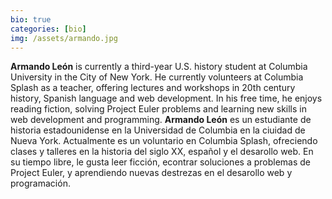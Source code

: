 ```yaml
---
bio: true
categories: [bio]
img: /assets/armando.jpg
---
```

**Armando León** is currently a third-year U.S. history student at Columbia University in the City of New York. He currently volunteers at Columbia Splash as a teacher, offering lectures and workshops in 20th century history, Spanish language and web development. In his free time, he enjoys reading fiction, solving Project Euler problems and learning new skills in web development and programming. **Armando León** es un estudiante de historia estadounidense en la Universidad de Columbia en la ciuidad de Nueva York. Actualmente es un voluntario en Columbia Splash, ofreciendo clases y talleres en la historia del siglo XX, español y el desarollo web. En su tiempo libre, le gusta leer ficción, econtrar soluciones a problemas de Project Euler, y aprendiendo nuevas destrezas en el desarollo web y programación. 
